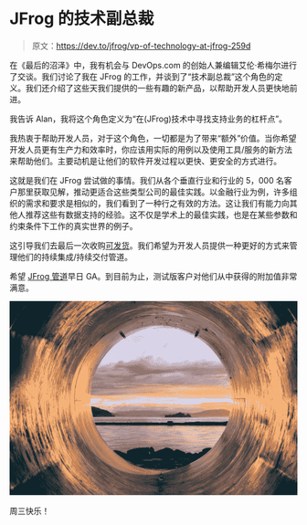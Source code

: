 # JFrog 的技术副总裁

> 原文：<https://dev.to/jfrog/vp-of-technology-at-jfrog-259d>

在《最后的沼泽》中，我有机会与 DevOps.com 的创始人兼编辑艾伦·希梅尔进行了交谈。我们讨论了我在 JFrog 的工作，并谈到了“技术副总裁”这个角色的定义。我们还介绍了这些天我们提供的一些有趣的新产品，以帮助开发人员更快地前进。

我告诉 Alan，我将这个角色定义为“在(JFrog)技术中寻找支持业务的杠杆点”。

我热衷于帮助开发人员，对于这个角色，一切都是为了带来“额外”价值。当你希望开发人员更有生产力和效率时，你应该用实际的用例以及使用工具/服务的新方法来帮助他们。主要动机是让他们的软件开发过程以更快、更安全的方式进行。

这就是我们在 JFrog 尝试做的事情。我们从各个垂直行业和行业的 5，000 名客户那里获取见解，推动更适合这些类型公司的最佳实践。以金融行业为例，许多组织的需求和要求是相似的，我们看到了一种行之有效的方法。这让我们有能力向其他人推荐这些有数据支持的经验。这不仅是学术上的最佳实践，也是在某些参数和约束条件下工作的真实世界的例子。

这引导我们去最后一次收购[可发货](https://dev.to/greenido/jfrog-shippable-the-synergy-43ci-temp-slug-6457678)。我们希望为开发人员提供一种更好的方式来管理他们的持续集成/持续交付管道。

希望 [JFrog 管道](https://jfrog.com/pipelines/)早日 GA。到目前为止，测试版客户对他们从中获得的附加值非常满意。

[![pipelines at sunset](img/92ca7ec9465f41422678fb7dfbb8708e.png)](https://res.cloudinary.com/practicaldev/image/fetch/s--9kRM3Adh--/c_limit%2Cf_auto%2Cfl_progressive%2Cq_auto%2Cw_880/https://greenido.files.wordpress.com/2019/07/screen-shot-2019-07-31-at-2.43.26-pm.png%3Fw%3D696)

周三快乐！